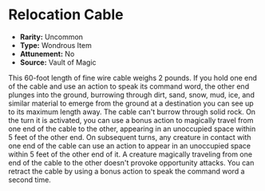 # Relocation Cable

- **Rarity:** Uncommon
- **Type:** Wondrous Item
- **Attunement:** No
- **Source:** Vault of Magic

This 60-foot length of fine wire cable weighs 2 pounds. If you hold one end of the cable and use an action to speak its command word, the other end plunges into the ground, burrowing through dirt, sand, snow, mud, ice, and similar material to emerge from the ground at a destination you can see up to its maximum length away. The cable can't burrow through solid rock. On the turn it is activated, you can use a bonus action to magically travel from one end of the cable to the other, appearing in an unoccupied space within 5 feet of the other end. On subsequent turns, any creature in contact with one end of the cable can use an action to appear in an unoccupied space within 5 feet of the other end of it. A creature magically traveling from one end of the cable to the other doesn't provoke opportunity attacks. You can retract the cable by using a bonus action to speak the command word a second time.
